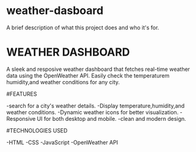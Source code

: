 # weather-dasboard

A brief description of what this project does and who it's for.

# WEATHER DASHBOARD
A sleek and resposive weather dashboard that fetches real-time weather data using the OpenWeather API. Easily check the temperaturem humidity,and weather conditions for any city.

#FEATURES

-search for a city's weather details.
-Display temperature,humidity,and weather conditions.
-Dynamic weather icons for better visualization.
-Responsive UI for both desktop and mobile.
-clean and modern design.

#TECHNOLOGIES USED

-HTML
-CSS
-JavaScript
-OpenWeather API
